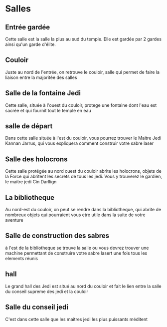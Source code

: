 # Salles 
## Entrée gardée
Cette salle est la salle la plus au sud du temple. Elle est gardée par 2 gardes ainsi qu'un garde d'élite.
## Couloir
Juste au nord de l'entrée, on retrouve le couloir, salle qui permet de faire la liaison entre la majoritée des salles
## Salle de la fontaine Jedi
Cette salle, située à l'ouest du couloir, protege une fontaine dont l'eau est sacrée et qui fournit tout le temple en eau
## salle de départ
Dans cette salle située à l'est du couloir, vous pourrez trouver le Maitre Jedi Kannan Jarrus, qui vous expliquera comment construir votre sabre laser
## Salle des holocrons
Cette salle protégée au nord ouest du couloir abrite les holocrons, objets de la Force qui abritent les secrets de tous les jedi. Vous y trouverez le gardien, le maitre jedi Cin Darllign
## La bibliotheque
Au nord-est du couloir, on peut se rendre dans la bibliotheque, qui abrite de nombreux objets qui pourraient vous etre utile dans la suite de votre aventure
## Salle de construction des sabres
à l'est de la bibliotheque se trouve la salle ou vous devrez trouver une machine permettant de construire votre sabre lasert une fois tous les elements réunis
## hall
Le grand hall des Jedi est situé au nord du couloir et fait le lien entre la salle du conseil supreme des jedi et la couloir
## Salle du conseil jedi
C'est dans cette salle que les maitres jedi les plus puissants méditent
